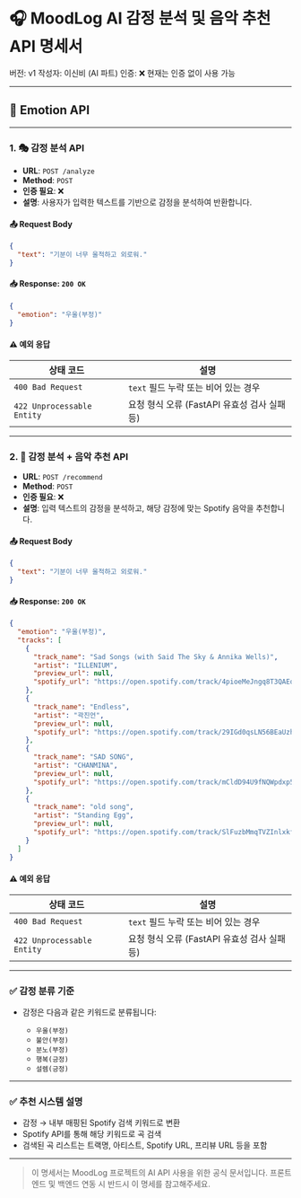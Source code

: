 # 🎧 MoodLog AI 감정 분석 및 음악 추천 API 명세서

버전: v1
작성자: 이신비 (AI 파트)
인증: ❌ 현재는 인증 없이 사용 가능

---

## 📂 Emotion API

---

### 1. 🎭 감정 분석 API

* **URL**: `POST /analyze`
* **Method**: `POST`
* **인증 필요**: ❌
* **설명**: 사용자가 입력한 텍스트를 기반으로 감정을 분석하여 반환합니다.

#### 📤 Request Body

```json
{
  "text": "기분이 너무 울적하고 외로워."
}
```

#### 📥 Response: `200 OK`

```json
{
  "emotion": "우울(부정)"
}
```

#### ⚠️ 예외 응답

| 상태 코드                      | 설명                             |
| -------------------------- | ------------------------------ |
| `400 Bad Request`          | `text` 필드 누락 또는 비어 있는 경우       |
| `422 Unprocessable Entity` | 요청 형식 오류 (FastAPI 유효성 검사 실패 등) |

---

### 2. 🎵 감정 분석 + 음악 추천 API

* **URL**: `POST /recommend`
* **Method**: `POST`
* **인증 필요**: ❌
* **설명**: 입력 텍스트의 감정을 분석하고, 해당 감정에 맞는 Spotify 음악을 추천합니다.

#### 📤 Request Body

```json
{
  "text": "기분이 너무 울적하고 외로워."
}
```

#### 📥 Response: `200 OK`

```json
{
  "emotion": "우울(부정)",
  "tracks": [
    {
      "track_name": "Sad Songs (with Said The Sky & Annika Wells)",
      "artist": "ILLENIUM",
      "preview_url": null,
      "spotify_url": "https://open.spotify.com/track/4pioeMeJngq8T3QAEqwVA3"
    },
    {
      "track_name": "Endless",
      "artist": "곽진언",
      "preview_url": null,
      "spotify_url": "https://open.spotify.com/track/29IGd0qsLN56BEaUzh7YOS"
    },
    {
      "track_name": "SAD SONG",
      "artist": "CHANMINA",
      "preview_url": null,
      "spotify_url": "https://open.spotify.com/track/mCldD94U9fNQWpdxp5kJbK"
    },
    {
      "track_name": "old song",
      "artist": "Standing Egg",
      "preview_url": null,
      "spotify_url": "https://open.spotify.com/track/SlFuzbMmqTVZInlxkfYQbb"
    }
  ]
}
```

#### ⚠️ 예외 응답

| 상태 코드                      | 설명                             |
| -------------------------- | ------------------------------ |
| `400 Bad Request`          | `text` 필드 누락 또는 비어 있는 경우       |
| `422 Unprocessable Entity` | 요청 형식 오류 (FastAPI 유효성 검사 실패 등) |

---

### ✅ 감정 분류 기준

* 감정은 다음과 같은 키워드로 분류됩니다:

  * `우울(부정)`
  * `불안(부정)`
  * `분노(부정)`
  * `행복(긍정)`
  * `설렘(긍정)`

---

### ✅ 추천 시스템 설명

* 감정 → 내부 매핑된 Spotify 검색 키워드로 변환
* Spotify API를 통해 해당 키워드로 곡 검색
* 검색된 곡 리스트는 트랙명, 아티스트, Spotify URL, 프리뷰 URL 등을 포함

---

> 이 명세서는 MoodLog 프로젝트의 AI API 사용을 위한 공식 문서입니다.
> 프론트엔드 및 백엔드 연동 시 반드시 이 명세를 참고해주세요.
